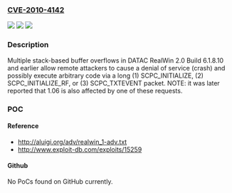 ### [CVE-2010-4142](https://cve.mitre.org/cgi-bin/cvename.cgi?name=CVE-2010-4142)
![](https://img.shields.io/static/v1?label=Product&message=n%2Fa&color=blue)
![](https://img.shields.io/static/v1?label=Version&message=n%2Fa&color=blue)
![](https://img.shields.io/static/v1?label=Vulnerability&message=n%2Fa&color=brighgreen)

### Description

Multiple stack-based buffer overflows in DATAC RealWin 2.0 Build 6.1.8.10 and earlier allow remote attackers to cause a denial of service (crash) and possibly execute arbitrary code via a long (1) SCPC_INITIALIZE, (2) SCPC_INITIALIZE_RF, or (3) SCPC_TXTEVENT packet. NOTE: it was later reported that 1.06 is also affected by one of these requests.

### POC

#### Reference
- http://aluigi.org/adv/realwin_1-adv.txt
- http://www.exploit-db.com/exploits/15259

#### Github
No PoCs found on GitHub currently.

